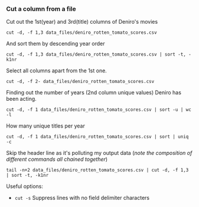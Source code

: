 ### Cut a column from a file

Cut out the 1st(year) and 3rd(title) columns of Deniro's movies
```
cut -d, -f 1,3 data_files/deniro_rotten_tomato_scores.csv
```

And sort them by descending year order
```
cut -d, -f 1,3 data_files/deniro_rotten_tomato_scores.csv | sort -t, -k1nr
```

Select all columns apart from the 1st one.
```
cut -d, -f 2- data_files/deniro_rotten_tomato_scores.csv
```

Finding out the number of years (2nd column unique values) Deniro has been acting.
```
cut -d, -f 1 data_files/deniro_rotten_tomato_scores.csv | sort -u | wc -l
```

How many unique titles per year
```
cut -d, -f 1 data_files/deniro_rotten_tomato_scores.csv | sort | uniq -c
```

Skip the header line as it's polluting my output data (*note the composition of different commands all chained together*)
```
tail -n+2 data_files/deniro_rotten_tomato_scores.csv | cut -d, -f 1,3 | sort -t, -k1nr
```

Useful options:
+ `cut -s` Suppress lines with no field delimiter characters
